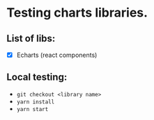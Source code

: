 # Testing charts libraries.

## List of libs:
- [x] Echarts (react components)

## Local testing:
- `git checkout <library name>`
- `yarn install`
- `yarn start`